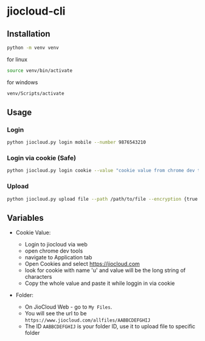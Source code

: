 # jiocloud-cli

## Installation

```bash
python -m venv venv
```

for linux

```bash
source venv/bin/activate
```

for windows

```bash
venv/Scripts/activate
```

## Usage

### Login

```bash
python jiocloud.py login mobile --number 9876543210
```

### Login via cookie (Safe)

```bash
python jiocloud.py login cookie --value "cookie value from chrome dev tools where cookie name is u and value is a long string of text"

```

### Upload

```bash
python jiocloud.py upload file --path /path/to/file --encryption {true|false} --folder AABBCDEFGHIC
```

## Variables

- Cookie Value:

  - Login to jiocloud via web
  - open chrome dev tools
  - navigate to Application tab
  - Open Cookies and select https://jiocloud.com
  - look for cookie with name 'u' and value will be the long string of characters
  - Copy the whole value and paste it while loggin in via cookie

- Folder:
  - On JioCloud Web - go to `My Files`.
  - You will see the url to be `https://www.jiocloud.com/allfiles/AABBCDEFGHIJ`
  - The ID `AABBCDEFGHIJ` is your folder ID, use it to upload file to specific folder
